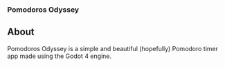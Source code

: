 ### Pomodoros Odyssey

## About
Pomodoros Odyssey is a simple and beautiful (hopefully) Pomodoro timer app made using the Godot 4 engine.